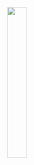 <div style="text-align:center">
    <img style="width:30%" src="http://cdn.qiniu.liyansheng.top/img/7404018d8f361a88.png" />
</div>
<S/>

<PaymentButton :productId="101" />

<PaymentButton :productId="129" :buttonText="'点我获取-报告'"/>